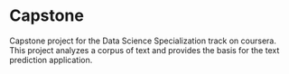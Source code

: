 # Capstone
Capstone project for the Data Science Specialization track on coursera. This project analyzes a corpus of text and provides the basis for the text prediction application.
